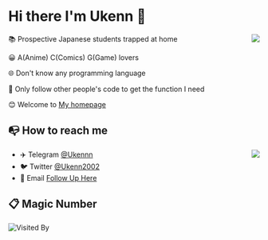 # Hi there I'm Ukenn 👋
<a href="https://ukenn.top">
  <img align="right" src="https://github-readme-stats.vercel.app/api?username=Ukenn2112&show_icons=true&theme=default" />
</a>

📚 Prospective Japanese students trapped at home

😀 A(Anime) C(Comics) G(Game) lovers

🌐 Don't know any programming language

👀 Only follow other people's code to get the function I need

😊 Welcome to [My homepage](https://Ukenn.top)

## 📭 How to reach me
<img align="right" src="https://github-readme-stats.vercel.app/api/top-langs/?username=Ukenn2112&layout=compact" />

- ✈️ Telegram [@Ukennn](https://t.me/Ukennn)
- 🐦 Twitter [@Ukenn2002](https://twitter.com/Ukenn2002)
- 📧 Email [Follow Up Here](mailto:admin@ukenn.top)

## 📋 Magic Number

![Visited By](https://count.getloli.com/get/@Ukenn?theme=rule34)
